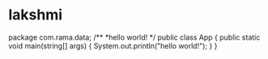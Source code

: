 # lakshmi
package com.rama.data;
/**
*hello world!
*/
public class App
{
public static void main(string[] args)
{
System.out.println("hello world!");
}
}
